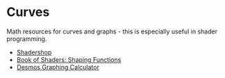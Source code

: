 # Curves

Math resources for curves and graphs - this is especially useful in shader programming.

* [Shadershop](http://tobyschachman.com/Shadershop/)
* [Book of Shaders: Shaping Functions](https://thebookofshaders.com/05/)
* [Desmos Graphing Calculator](https://www.desmos.com/calculator)
